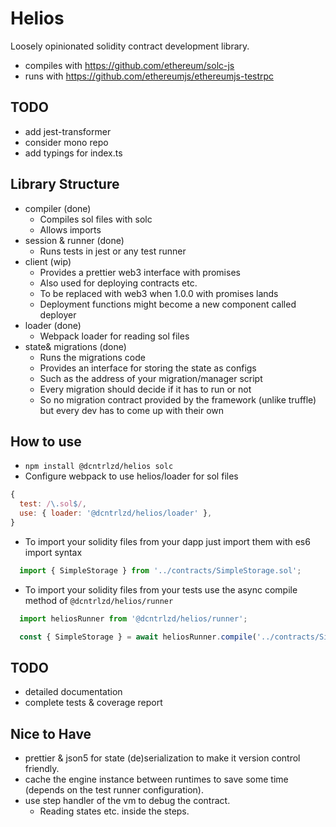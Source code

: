 # Helios

Loosely opinionated solidity contract development library.
* compiles with https://github.com/ethereum/solc-js
* runs with https://github.com/ethereumjs/ethereumjs-testrpc

## TODO
* add jest-transformer
* consider mono repo
* add typings for index.ts

## Library Structure
* compiler (done)
  * Compiles sol files with solc
  * Allows imports
* session & runner (done)
  * Runs tests in jest or any test runner
* client (wip)
  * Provides a prettier web3 interface with promises
  * Also used for deploying contracts etc.
  * To be replaced with web3 when 1.0.0 with promises lands
  * Deployment functions might become a new component called deployer
* loader (done)
  * Webpack loader for reading sol files
* state& migrations (done)
  * Runs the migrations code
  * Provides an interface for storing the state as configs
  * Such as the address of your migration/manager script
  * Every migration should decide if it has to run or not
  * So no migration contract provided by the framework (unlike truffle) but every dev has to come up with their own

## How to use
* `npm install @dcntrlzd/helios solc`
* Configure webpack to use helios/loader for sol files
```js
{
  test: /\.sol$/,
  use: { loader: '@dcntrlzd/helios/loader' },
}
```
* To import your solidity files from your dapp just import them with es6 import syntax
```js
  import { SimpleStorage } from '../contracts/SimpleStorage.sol';
```
* To import your solidity files from your tests use the async compile method of `@dcntrlzd/helios/runner`
```js
  import heliosRunner from '@dcntrlzd/helios/runner';

  const { SimpleStorage } = await heliosRunner.compile('../contracts/SimpleStorage.sol');
```

## TODO
* detailed documentation
* complete tests & coverage report

## Nice to Have
* prettier & json5 for state (de)serialization to make it version control friendly.
* cache the engine instance between runtimes to save some time (depends on the test runner configuration).
* use step handler of the vm to debug the contract.
  * Reading states etc. inside the steps.
